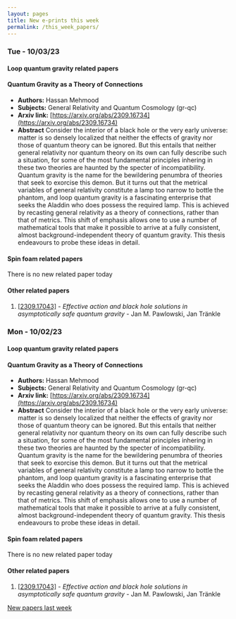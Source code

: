 ```yaml
---
layout: pages
title: New e-prints this week
permalink: /this_week_papers/
---
```




### Tue - 10/03/23

#### Loop quantum gravity related papers

#### **Quantum Gravity as a Theory of Connections**
 - **Authors:** Hassan Mehmood
 - **Subjects:** General Relativity and Quantum Cosmology (gr-qc)
 - **Arxiv link:** [https://arxiv.org/abs/2309.16734](https://arxiv.org/abs/2309.16734)
 - **Abstract**
 Consider the interior of a black hole or the very early universe: matter is so densely localized that neither the effects of gravity nor those of quantum theory can be ignored. But this entails that neither general relativity nor quantum theory on its own can fully describe such a situation, for some of the most fundamental principles inhering in these two theories are haunted by the specter of incompatibility. Quantum gravity is the name for the bewildering penumbra of theories that seek to exorcise this demon. But it turns out that the metrical variables of general relativity constitute a lamp too narrow to bottle the phantom, and loop quantum gravity is a fascinating enterprise that seeks the Aladdin who does possess the required lamp. This is achieved by recasting general relativity as a theory of connections, rather than that of metrics. This shift of emphasis allows one to use a number of mathematical tools that make it possible to arrive at a fully consistent, almost background-independent theory of quantum gravity. This thesis endeavours to probe these ideas in detail. 

#### Spin foam related papers

There is no new related paper today 



#### Other related papers

1. [[2309.17043]](https://arxiv.org/abs/2309.17043) - *Effective action and black hole solutions in asymptotically safe quantum  gravity* - Jan M. Pawlowski, Jan Tränkle



### Mon - 10/02/23

#### Loop quantum gravity related papers

#### **Quantum Gravity as a Theory of Connections**
 - **Authors:** Hassan Mehmood
 - **Subjects:** General Relativity and Quantum Cosmology (gr-qc)
 - **Arxiv link:** [https://arxiv.org/abs/2309.16734](https://arxiv.org/abs/2309.16734)
 - **Abstract**
 Consider the interior of a black hole or the very early universe: matter is so densely localized that neither the effects of gravity nor those of quantum theory can be ignored. But this entails that neither general relativity nor quantum theory on its own can fully describe such a situation, for some of the most fundamental principles inhering in these two theories are haunted by the specter of incompatibility. Quantum gravity is the name for the bewildering penumbra of theories that seek to exorcise this demon. But it turns out that the metrical variables of general relativity constitute a lamp too narrow to bottle the phantom, and loop quantum gravity is a fascinating enterprise that seeks the Aladdin who does possess the required lamp. This is achieved by recasting general relativity as a theory of connections, rather than that of metrics. This shift of emphasis allows one to use a number of mathematical tools that make it possible to arrive at a fully consistent, almost background-independent theory of quantum gravity. This thesis endeavours to probe these ideas in detail. 

#### Spin foam related papers

There is no new related paper today 



#### Other related papers

1. [[2309.17043]](https://arxiv.org/abs/2309.17043) - *Effective action and black hole solutions in asymptotically safe quantum  gravity* - Jan M. Pawlowski, Jan Tränkle






[New papers last week]({{site.url}}/archived/weekly/pre-prints/2023/10/02/archived_weekly_papers.html)